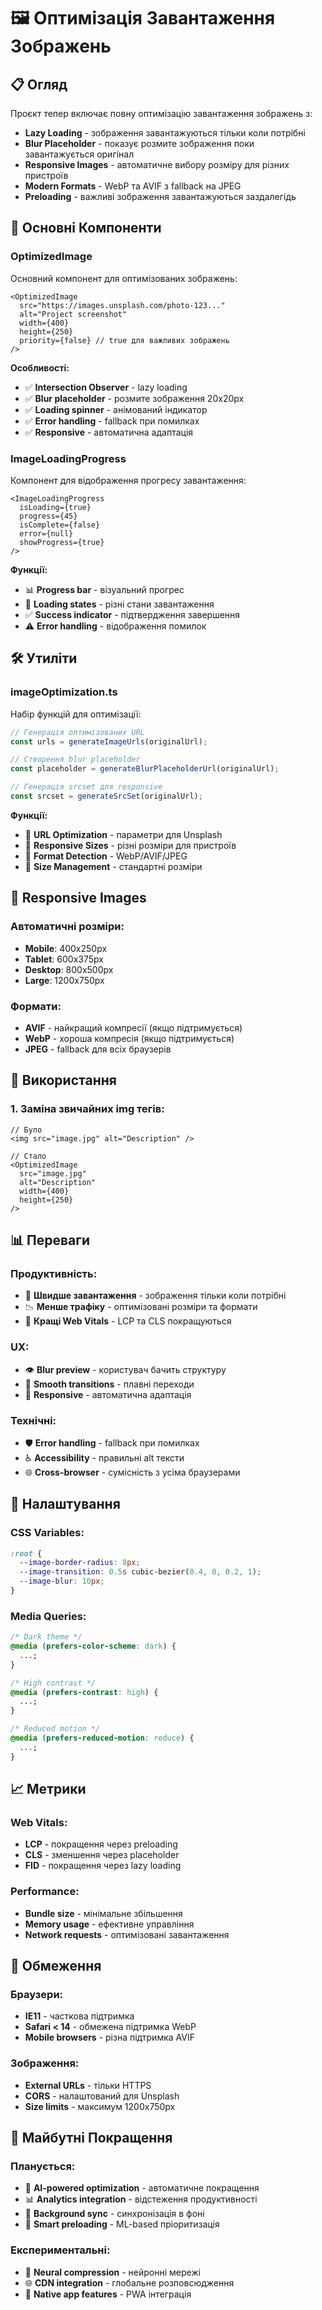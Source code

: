 # 🖼️ Оптимізація Завантаження Зображень

## 📋 Огляд

Проєкт тепер включає повну оптимізацію завантаження зображень з:

- **Lazy Loading** - зображення завантажуються тільки коли потрібні
- **Blur Placeholder** - показує розмите зображення поки завантажується оригінал
- **Responsive Images** - автоматичне вибору розміру для різних пристроїв
- **Modern Formats** - WebP та AVIF з fallback на JPEG
- **Preloading** - важливі зображення завантажуються заздалегідь

## 🚀 Основні Компоненти

### OptimizedImage

Основний компонент для оптимізованих зображень:

```tsx
<OptimizedImage
  src="https://images.unsplash.com/photo-123..."
  alt="Project screenshot"
  width={400}
  height={250}
  priority={false} // true для важливих зображень
/>
```

**Особливості:**

- ✅ **Intersection Observer** - lazy loading
- ✅ **Blur placeholder** - розмите зображення 20x20px
- ✅ **Loading spinner** - анімований індикатор
- ✅ **Error handling** - fallback при помилках
- ✅ **Responsive** - автоматична адаптація

### ImageLoadingProgress

Компонент для відображення прогресу завантаження:

```tsx
<ImageLoadingProgress
  isLoading={true}
  progress={45}
  isComplete={false}
  error={null}
  showProgress={true}
/>
```

**Функції:**

- 📊 **Progress bar** - візуальний прогрес
- 🔄 **Loading states** - різні стани завантаження
- ✅ **Success indicator** - підтвердження завершення
- ⚠️ **Error handling** - відображення помилок

## 🛠️ Утиліти

### imageOptimization.ts

Набір функцій для оптимізації:

```typescript
// Генерація оптимізованих URL
const urls = generateImageUrls(originalUrl);

// Створення blur placeholder
const placeholder = generateBlurPlaceholderUrl(originalUrl);

// Генерація srcset для responsive
const srcset = generateSrcSet(originalUrl);
```

**Функції:**

- 🔗 **URL Optimization** - параметри для Unsplash
- 📱 **Responsive Sizes** - різні розміри для пристроїв
- 🎨 **Format Detection** - WebP/AVIF/JPEG
- 📏 **Size Management** - стандартні розміри

## 📱 Responsive Images

### Автоматичні розміри:

- **Mobile**: 400x250px
- **Tablet**: 600x375px
- **Desktop**: 800x500px
- **Large**: 1200x750px

### Формати:

- **AVIF** - найкращий компресії (якщо підтримується)
- **WebP** - хороша компресія (якщо підтримується)
- **JPEG** - fallback для всіх браузерів

## 🎯 Використання

### 1. Заміна звичайних img тегів:

```tsx
// Було
<img src="image.jpg" alt="Description" />

// Стало
<OptimizedImage
  src="image.jpg"
  alt="Description"
  width={400}
  height={250}
/>
```

## 📊 Переваги

### Продуктивність:

- 🚀 **Швидше завантаження** - зображення тільки коли потрібні
- 📉 **Менше трафіку** - оптимізовані розміри та формати
- 🎯 **Кращі Web Vitals** - LCP та CLS покращуються

### UX:

- 👁️ **Blur preview** - користувач бачить структуру
- 🔄 **Smooth transitions** - плавні переходи
- 📱 **Responsive** - автоматична адаптація

### Технічні:

- 🛡️ **Error handling** - fallback при помилках
- ♿ **Accessibility** - правильні alt тексти
- 🌐 **Cross-browser** - сумісність з усіма браузерами

## 🔧 Налаштування

### CSS Variables:

```css
:root {
  --image-border-radius: 8px;
  --image-transition: 0.5s cubic-bezier(0.4, 0, 0.2, 1);
  --image-blur: 10px;
}
```

### Media Queries:

```css
/* Dark theme */
@media (prefers-color-scheme: dark) {
  ...;
}

/* High contrast */
@media (prefers-contrast: high) {
  ...;
}

/* Reduced motion */
@media (prefers-reduced-motion: reduce) {
  ...;
}
```

## 📈 Метрики

### Web Vitals:

- **LCP** - покращення через preloading
- **CLS** - зменшення через placeholder
- **FID** - покращення через lazy loading

### Performance:

- **Bundle size** - мінімальне збільшення
- **Memory usage** - ефективне управління
- **Network requests** - оптимізовані завантаження

## 🚨 Обмеження

### Браузери:

- **IE11** - часткова підтримка
- **Safari < 14** - обмежена підтримка WebP
- **Mobile browsers** - різна підтримка AVIF

### Зображення:

- **External URLs** - тільки HTTPS
- **CORS** - налаштований для Unsplash
- **Size limits** - максимум 1200x750px

## 🔮 Майбутні Покращення

### Планується:

- 🎨 **AI-powered optimization** - автоматичне покращення
- 📊 **Analytics integration** - відстеження продуктивності
- 🔄 **Background sync** - синхронізація в фоні
- 🎯 **Smart preloading** - ML-based пріоритизація

### Експериментальні:

- 🧠 **Neural compression** - нейронні мережі
- 🌐 **CDN integration** - глобальне розповсюдження
- 📱 **Native app features** - PWA інтеграція
